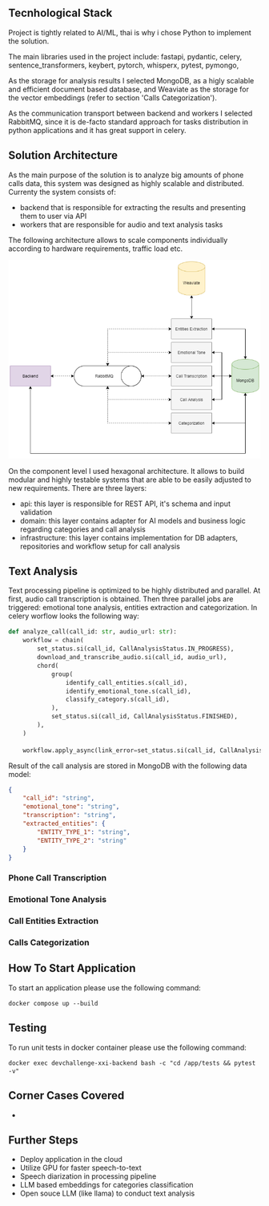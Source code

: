 ## Tecnhological Stack
Project is tightly related to AI/ML, thai is why i chose Python to implement the solution.

The main libraries used in the project include:
fastapi, pydantic, celery, sentence_transformers, keybert, pytorch, whisperx, pytest, pymongo, 

As the storage for analysis results I selected MongoDB, as a higly scalable and efficient document based database, and Weaviate as the storage for the vector embeddings (refer to section 'Calls Categorization').

As the communication transport between backend and workers I selected RabbitMQ, since it is de-facto standard approach for tasks distribution in python applications and it has great support in celery.


## Solution Architecture
As the main purpose of the solution is to analyze big amounts of phone calls data, this system was designed as highly scalable and distributed. Currenty the system consists of:
- backend that is responsible for extracting the results and presenting them to user via API
- workers that are responsible for audio and text analysis tasks

The following architecture allows to scale components individually according to hardware requirements, traffic load etc.

![](images/architecture.png)

On the component level I used hexagonal architecture. It allows to build modular and highly testable systems that are able to be easily adjusted to new requirements. There are three layers:
- api: this layer is responsible for REST API, it's schema and input validation
- domain: this layer contains adapter for AI models and business logic regarding categories and call analysis
- infrastructure: this layer contains implementation for DB adapters, repositories and workflow setup for call analysis

## Text Analysis
Text processing pipeline is optimized to be highly distributed and parallel. At first, audio call transcription is obtained. Then three parallel jobs are triggered: emotional tone analysis, entities extraction and categorization. In celery worflow looks the following way:
```python
def analyze_call(call_id: str, audio_url: str):
    workflow = chain(
        set_status.si(call_id, CallAnalysisStatus.IN_PROGRESS),
        download_and_transcribe_audio.si(call_id, audio_url),
        chord(
            group(
                identify_call_entities.s(call_id),
                identify_emotional_tone.s(call_id),
                classify_category.s(call_id),
            ),
            set_status.si(call_id, CallAnalysisStatus.FINISHED),
        ),
    )

    workflow.apply_async(link_error=set_status.si(call_id, CallAnalysisStatus.FAILED))
```
Result of the call analysis are stored in MongoDB with the following data model:
```json
{
    "call_id": "string",
    "emotional_tone": "string",
    "transcription": "string",
    "extracted_entities": {
        "ENTITY_TYPE_1": "string",
        "ENTITY_TYPE_2": "string"
    }
}
```
### Phone Call Transcription

### Emotional Tone Analysis

### Call Entities Extraction

### Calls Categorization

## How To Start Application
To start an application please use the following command:
```
docker compose up --build
```

## Testing
To run unit tests in docker container please use the following command: 
```
docker exec devchallenge-xxi-backend bash -c "cd /app/tests && pytest -v"
```

## Corner Cases Covered
- 

## Further Steps
- Deploy application in the cloud
- Utilize GPU for faster speech-to-text
- Speech diarization in processing pipeline
- LLM based embeddings for categories classification
- Open souce LLM (like llama) to conduct text analysis